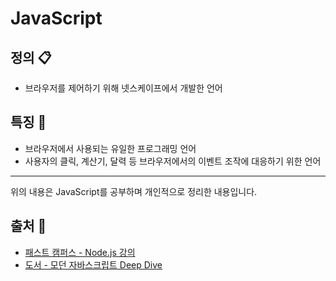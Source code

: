 # JavaScript

## 정의 📋
- 브라우저를 제어하기 위해 넷스케이프에서 개발한 언어

## 특징 🙌
- 브라우저에서 사용되는 유일한 프로그래밍 언어
- 사용자의 클릭, 계산기, 달력 등 브라우저에서의 이벤트 조작에 대응하기 위한 언어

- - -
위의 내용은 JavaScript를 공부하며 개인적으로 정리한 내용입니다.
## 출처 📝
- [패스트 캠퍼스 - Node.js 강의](https://fastcampus.co.kr/)
- [도서 - 모던 자바스크립트 Deep Dive](http://www.yes24.com/Product/Goods/92742567)